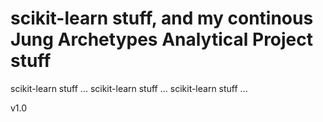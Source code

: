 # scikit-learn stuff, and my continous Jung Archetypes Analytical Project stuff

scikit-learn stuff ... scikit-learn stuff ... scikit-learn stuff ...

v1.0
